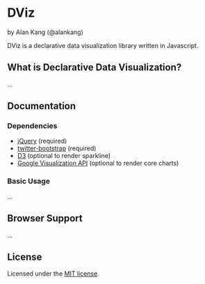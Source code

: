 # DViz

by Alan Kang (@alankang)

DViz is a declarative data visualization library written in Javascript.


## What is Declarative Data Visualization?

...


## Documentation

### Dependencies

*   [jQuery](http://jquery.com/) (required)
*   [twitter-bootstrap](http://twitter.github.com/bootstrap/) (required)
*   [D3](http://d3js.org) (optional to render sparkline)
*   [Google Visualization API](https://developers.google.com/chart/interactive/docs/index) (optional to render core charts)


### Basic Usage

...


## Browser Support

...


## License

Licensed under the [MIT license](http://en.wikipedia.org/wiki/MIT_License).
